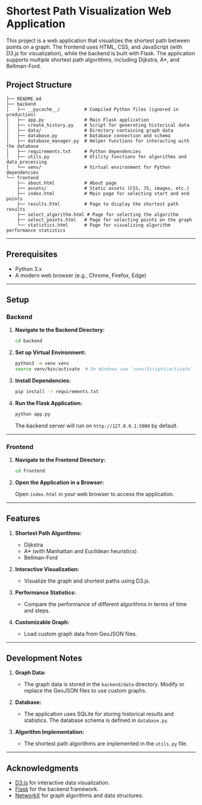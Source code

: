 
# Shortest Path Visualization Web Application

This project is a web application that visualizes the shortest path between points on a graph. The frontend uses HTML, CSS, and JavaScript (with D3.js for visualization), while the backend is built with Flask. The application supports multiple shortest path algorithms, including Dijkstra, A*, and Bellman-Ford.

## Project Structure

```
├── README.md
├── backend
│   ├── __pycache__/         # Compiled Python files (ignored in production)
│   ├── app.py               # Main Flask application
│   ├── create_history.py    # Script for generating historical data
│   ├── data/                # Directory containing graph data
│   ├── database.py          # Database connection and schema
│   ├── database_manager.py  # Helper functions for interacting with the database
│   ├── requirements.txt     # Python dependencies
│   ├── utils.py             # Utility functions for algorithms and data processing
│   └── venv/                # Virtual environment for Python dependencies
└── frontend
    ├── about.html           # About page
    ├── assets/              # Static assets (CSS, JS, images, etc.)
    ├── index.html           # Main page for selecting start and end points
    ├── results.html         # Page to display the shortest path results
    ├── select_algorithm.html # Page for selecting the algorithm
    ├── select_points.html   # Page for selecting points on the graph
    └── statistics.html      # Page for visualizing algorithm performance statistics
```

---

## Prerequisites

- Python 3.x
- A modern web browser (e.g., Chrome, Firefox, Edge)

---

## Setup

### Backend

1. **Navigate to the Backend Directory:**

    ```bash
    cd backend
    ```

2. **Set up Virtual Environment:**

    ```bash
    python3 -m venv venv
    source venv/bin/activate  # On Windows use `venv\Scripts\activate`
    ```

3. **Install Dependencies:**

    ```bash
    pip install -r requirements.txt
    ```

4. **Run the Flask Application:**

    ```bash
    python app.py
    ```

    The backend server will run on `http://127.0.0.1:5000` by default.

---

### Frontend

1. **Navigate to the Frontend Directory:**

    ```bash
    cd frontend
    ```

2. **Open the Application in a Browser:**

    Open `index.html` in your web browser to access the application.

---

## Features

1. **Shortest Path Algorithms:**
   - Dijkstra
   - A* (with Manhattan and Euclidean heuristics)
   - Bellman-Ford

2. **Interactive Visualization:**
   - Visualize the graph and shortest paths using D3.js.

3. **Performance Statistics:**
   - Compare the performance of different algorithms in terms of time and steps.

4. **Customizable Graph:**
   - Load custom graph data from GeoJSON files.

---

## Development Notes

1. **Graph Data:**
   - The graph data is stored in the `backend/data` directory. Modify or replace the GeoJSON files to use custom graphs.

2. **Database:**
   - The application uses SQLite for storing historical results and statistics. The database schema is defined in `database.py`.

3. **Algorithm Implementation:**
   - The shortest path algorithms are implemented in the `utils.py` file.

---


## Acknowledgments

- [D3.js](https://d3js.org/) for interactive data visualization.
- [Flask](https://flask.palletsprojects.com/) for the backend framework.
- [NetworkX](https://networkx.org/) for graph algorithms and data structures.